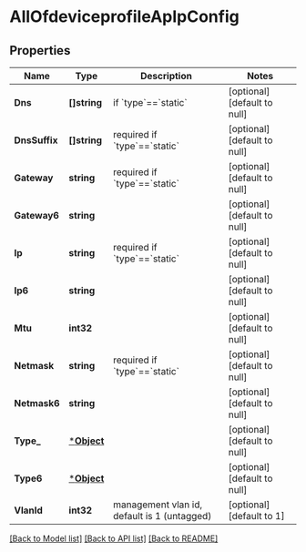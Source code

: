 # AllOfdeviceprofileApIpConfig

## Properties
Name | Type | Description | Notes
------------ | ------------- | ------------- | -------------
**Dns** | **[]string** | if &#x60;type&#x60;&#x3D;&#x3D;&#x60;static&#x60; | [optional] [default to null]
**DnsSuffix** | **[]string** | required if &#x60;type&#x60;&#x3D;&#x3D;&#x60;static&#x60; | [optional] [default to null]
**Gateway** | **string** | required if &#x60;type&#x60;&#x3D;&#x3D;&#x60;static&#x60; | [optional] [default to null]
**Gateway6** | **string** |  | [optional] [default to null]
**Ip** | **string** | required if &#x60;type&#x60;&#x3D;&#x3D;&#x60;static&#x60; | [optional] [default to null]
**Ip6** | **string** |  | [optional] [default to null]
**Mtu** | **int32** |  | [optional] [default to null]
**Netmask** | **string** | required if &#x60;type&#x60;&#x3D;&#x3D;&#x60;static&#x60; | [optional] [default to null]
**Netmask6** | **string** |  | [optional] [default to null]
**Type_** | [***Object**](.md) |  | [optional] [default to null]
**Type6** | [***Object**](.md) |  | [optional] [default to null]
**VlanId** | **int32** | management vlan id, default is 1 (untagged) | [optional] [default to 1]

[[Back to Model list]](../README.md#documentation-for-models) [[Back to API list]](../README.md#documentation-for-api-endpoints) [[Back to README]](../README.md)

